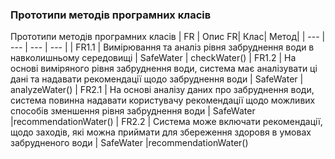 ### Прототипи методів програмних класів

Прототипи методів програмних класів
| FR | Опис FR| Клас| Метод|
| --- | --- | --- | --- |
| FR1.1 | Вимірювання та аналіз рівня забруднення води в навколишньому середовищі | SafeWater | checkWater() 
| FR1.2 | На основі виміряного рівня забруднення води, система має аналізувати ці дані та надавати рекомендації щодо забруднення води |  SafeWater | analyzeWater()
| FR2.1 | На основі аналізу даних про забруднення води, система повинна надавати користувачу рекомендації щодо можливих способів зменшення рівня забруднення води | SafeWater |recommendationWater()
| FR2.2 | Система може включати рекомендації, щодо заходів, які можна приймати для збереження здоровя в умовах забрудненого води | SafeWater |recommendationWater()
